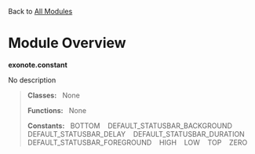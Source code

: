 Back to [All Modules](https://github.com/pyrustic/blob/master/docs/modules/README.md#readme)

# Module Overview

**exonote.constant**
 
No description

> **Classes:** &nbsp; None
>
> **Functions:** &nbsp; None
>
> **Constants:** &nbsp; BOTTOM &nbsp;&nbsp; DEFAULT_STATUSBAR_BACKGROUND &nbsp;&nbsp; DEFAULT_STATUSBAR_DELAY &nbsp;&nbsp; DEFAULT_STATUSBAR_DURATION &nbsp;&nbsp; DEFAULT_STATUSBAR_FOREGROUND &nbsp;&nbsp; HIGH &nbsp;&nbsp; LOW &nbsp;&nbsp; TOP &nbsp;&nbsp; ZERO
